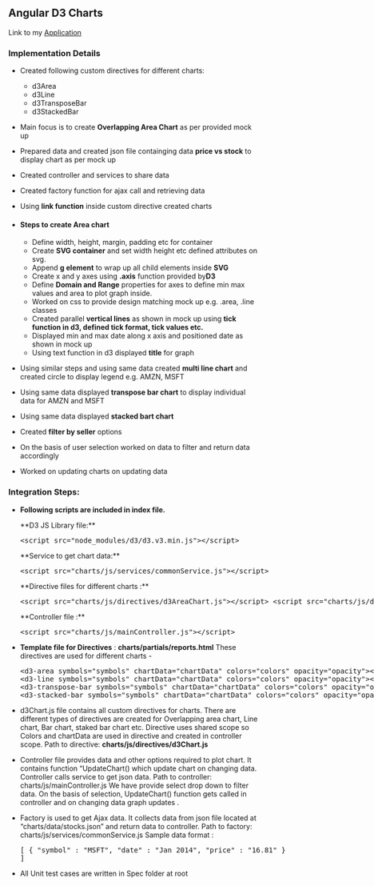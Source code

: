 <div ng-controller="mainController">

<div class="row">

<div class="col-lg-12 col-md-12 col-sm-12">

## Angular D3 Charts
Link to my [Application](http://jyoti.netlify.com)
### Implementation Details

*   Created following custom directives for different charts:
    *   d3Area
    *   d3Line
    *   d3TransposeBar
    *   d3StackedBar
*   Main focus is to create **Overlapping Area Chart** as per provided mock up
*   Prepared data and created json file containging data **price vs stock** to display chart as per mock up
*   Created controller and services to share data
*   Created factory function for ajax call and retrieving data
*   Using **link function** inside custom directive created charts
*   #### Steps to create Area chart

    *   Define width, height, margin, padding etc for container
    *   Create **SVG container** and set width height etc defined attributes on svg.
    *   Append **g element** to wrap up all child elements inside **SVG**
    *   Create x and y axes using **.axis** function provided by**D3**
    *   Define **Domain and Range** properties for axes to define min max values and area to plot graph inside.
    *   Worked on css to provide design matching mock up e.g. .area, .line classes
    *   Created parallel **vertical lines** as shown in mock up using **tick function in d3, defined tick format, tick values etc.**
    *   Displayed min and max date along x axis and positioned date as shown in mock up
    *   Using text function in d3 displayed **title** for graph
*   Using similar steps and using same data created **multi line chart** and created circle to display legend e.g. AMZN, MSFT
*   Using same data displayed **transpose bar chart** to display individual data for AMZN and MSFT
*   Using same data displayed **stacked bart chart**
*   Created **filter by seller** options
*   On the basis of user selection worked on data to filter and return data accordingly
*   Worked on updating charts on updating data

### Integration Steps:

*   **Following scripts are included in index file.**

    <div>**D3 JS Library file:** <xmp><script src="node_modules/d3/d3.v3.min.js"></script></xmp></div>

    <div>**Service to get chart data:** <xmp><script src="charts/js/services/commonService.js"></script></xmp></div>

    <div>**Directive files for different charts :** <xmp><script src="charts/js/directives/d3AreaChart.js"></script> <script src="charts/js/directives/d3LineChart.js"></script> <script src="charts/js/directives/d3BarChart.js"></script></xmp></div>

    <div>**Controller file :**<xmp><script src="charts/js/mainController.js"></script></xmp></div>

*   **Template file for Directives** : **charts/partials/reports.html** These directives are used for different charts - <xmp><d3-area symbols="symbols" chartData="chartData" colors="colors" opacity="opacity"></d3-area> <d3-line symbols="symbols" chartData="chartData" colors="colors" opacity="opacity"></d3-line> <d3-transpose-bar symbols="symbols" chartData="chartData" colors="colors" opacity="opacity"></d3-transpose-bar> <d3-stacked-bar symbols="symbols" chartData="chartData" colors="colors" opacity="opacity"></d3-stacked-bar></xmp>
*   d3Chart.js file contains all custom directives for charts. There are different types of directives are created for Overlapping area chart, Line chart, Bar chart, staked bar chart etc. Directive uses shared scope so Colors and chartData are used in directive and created in controller scope. Path to directive: **charts/js/directives/d3Chart.js**

*   Controller file provides data and other options required to plot chart. It contains function “UpdateChart() which update chart on changing data. Controller calls service to get json data. Path to controller: charts/js/mainController.js We have provide select drop down to filter data. On the basis of selection, UpdateChart() function gets called in controller and on changing data graph updates .

*   Factory is used to get Ajax data. It collects data from json file located at “charts/data/stocks.json” and return data to controller. Path to factory: charts/js/services/commonService.js Sample data format :

    <xmp>[ { "symbol" : "MSFT", "date" : "Jan 2014", "price" : "16.81" } ]</xmp>
*   All Unit test cases are written in Spec folder at root

</div>

</div>

</div>